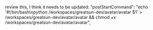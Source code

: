 review this, I think it needs to be updated:     "postStartCommand": "echo '#!/bin/bash\npython /workspaces/greatsun-dev/avatar/avatar $1' > /workspaces/greatsun-dev/avatar/avatar && chmod +x /workspaces/greatsun-dev/avatar/avatar",
